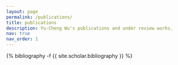 ```yaml
---
layout: page
permalink: /publications/
title: publications
description: Yu-Cheng Wu's publications and under review works.
nav: true
nav_order: 1
---
```

<!-- _pages/publications.md -->
<div class="publications">

{% bibliography -f {{ site.scholar.bibliography }} %}

</div>
